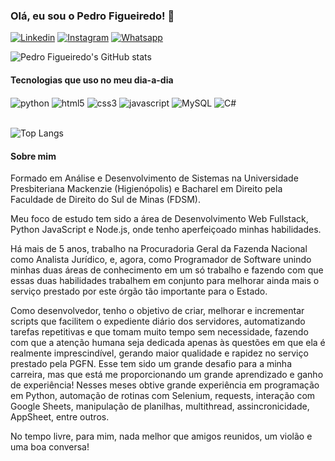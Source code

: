 ### Olá, eu sou o Pedro Figueiredo! 👋

[![Linkedin](https://img.shields.io/badge/LinkedIn-0077B5?style=for-the-badge&logo=linkedin&logoColor=white)](https://www.linkedin.com/in/pedro-cavalcanti-figueiredo-721641231/)
[![Instagram](https://img.shields.io/badge/Instagram-E4405F?style=for-the-badge&logo=instagram&logoColor=white)](https://www.instagram.com/pedrocfigueira/)
[![Whatsapp](https://img.shields.io/badge/WhatsApp-25D366?style=for-the-badge&logo=whatsapp&logoColor=white)](https://wa.me/55035991150671)

![Pedro Figueiredo's GitHub stats](https://github-readme-stats.vercel.app/api?username=PedroCavalcantiFigueiredo&show_icons=true&theme=dracula)

#### Tecnologias que uso no meu dia-a-dia
<div style="display: inline_block">
    <img align="center" alt="python" src='https://img.shields.io/badge/Python-14354C?style=for-the-badge&logo=python&logoColor=white' />
    <img align="center" alt="html5" src='https://img.shields.io/badge/HTML-239120?style=for-the-badge&logo=html5&logoColor=white' />
    <img align="center" alt="css3" src='https://img.shields.io/badge/CSS3-1572B6?style=for-the-badge&logo=css3&logoColor=white' />
    <img align="center" alt="javascript" src='https://img.shields.io/badge/JavaScript-F7DF1E?style=for-the-badge&logo=javascript&logoColor=black' />
    <img align="center" alt="MySQL" src='https://img.shields.io/badge/MySQL-00000F?style=for-the-badge&logo=mysql&logoColor=white' />
    <img align="center" alt="C#" src='https://img.shields.io/badge/C%23-239120?style=flat&logo=unity&logoColor=white' />
</div><br>

![Top Langs](https://github-readme-stats.vercel.app/api/top-langs/?username=PedroCavalcantiFigueiredo&layout=dracula)

#### Sobre mim
Formado em Análise e Desenvolvimento de Sistemas na Universidade Presbiteriana Mackenzie (Higienópolis) e Bacharel em Direito pela Faculdade de Direito do Sul de Minas (FDSM). 

Meu foco de estudo tem sido a área de Desenvolvimento Web Fullstack, Python JavaScript e Node.js, onde tenho aperfeiçoado minhas habilidades.

Há mais de 5 anos, trabalho na Procuradoria Geral da Fazenda Nacional como Analista Jurídico, e, agora, como Programador de Software unindo minhas duas áreas de conhecimento em um só trabalho e fazendo com que essas duas habilidades trabalhem em conjunto para melhorar ainda mais o serviço prestado por este órgão tão importante para o Estado. 

Como desenvolvedor, tenho o objetivo de criar, melhorar e incrementar scripts que facilitem o expediente diário dos servidores, automatizando tarefas repetitivas e que tomam muito tempo sem necessidade, fazendo com que a atenção humana seja dedicada apenas às questões em que ela é realmente imprescindível, gerando maior qualidade e rapidez no serviço prestado pela PGFN. Esse tem sido um grande desafio para a minha carreira, mas que está me proporcionando um grande aprendizado e ganho de experiência! Nesses meses obtive grande experiência em programação em Python, automação de rotinas com Selenium, requests, interação com Google Sheets, manipulação de planilhas, multithread, assincronicidade, AppSheet, entre outros. 

No tempo livre, para mim, nada melhor que amigos reunidos, um violão e uma boa conversa!

